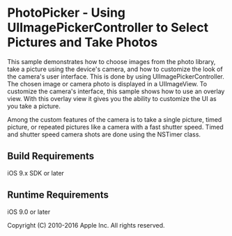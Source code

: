 # PhotoPicker - Using UIImagePickerController to Select Pictures and Take Photos

This sample demonstrates how to choose images from the photo library, take a picture using the device's camera, and how to customize the look of the camera's user interface.  This is done by using UIImagePickerController.  The chosen image or camera photo is displayed in a UIImageView.
To customize the camera's interface, this sample shows how to use an overlay view.  With this overlay view it gives you the ability to customize the UI as you take a picture.

Among the custom features of the camera is to take a single picture, timed picture, or repeated pictures like a camera with a fast shutter speed.  Timed and shutter speed camera shots are done using the NSTimer class.


## Build Requirements

iOS 9.x SDK or later

## Runtime Requirements

iOS 9.0 or later


Copyright (C) 2010-2016 Apple Inc. All rights reserved.